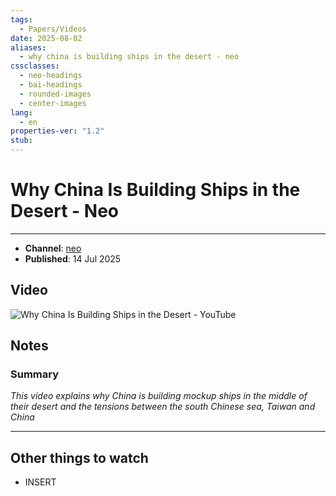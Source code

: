 ```yaml
---
tags:
  - Papers/Videos
date: 2025-08-02
aliases:
  - why china is building ships in the desert - neo
cssclasses:
  - neo-headings
  - bai-headings
  - rounded-images
  - center-images
lang:
  - en
properties-ver: "1.2"
stub:
---
```

# Why China Is Building Ships in the Desert - Neo

***
- **Channel**: [neo](https://www.youtube.com/@neoexplains)
- **Published**: 14 Jul 2025
## Video
![Why China Is Building Ships in the Desert - YouTube](https://www.youtube.com/watch?v=HGQzlpu2I-I)

## Notes
### Summary
*This video explains why China is building mockup ships in the middle of their desert and the tensions between the south Chinese sea, Taiwan and China*  

***
## Other things to watch
- INSERT